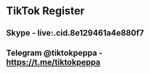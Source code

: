 # TikTok Register

## Skype - live:.cid.8e129461a4e880f7
## Telegram @tiktokpeppa - https://t.me/tiktokpeppa

